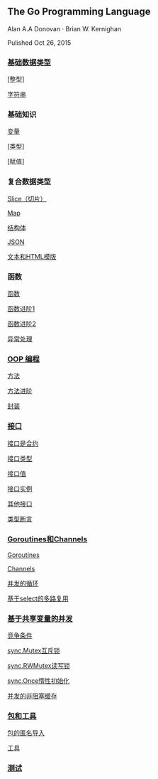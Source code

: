 ## The Go Programming Language

Alan A.A Donovan · Brian W. Kernighan

Pulished Oct 26, 2015

### [基础数据类型](./book/ch3/ch.md)

[整型]

[字符串](./book/ch3/ch3.md)

### 基础知识

[变量](./book/ch8/ch8.md)

[类型]

[赋值]

### 复合数据类型

[Slice（切片）](./book/ch2/ch2.md)

[Map](./book/ch1/ch1.md)

[结构体](./book/ch4/ch4.md)

[JSON](./book/ch5/ch5.md)

[文本和HTML模版](./book/ch6/ch6.md)

### 函数

[函数](./book/ch7/ch7.md)

[函数进阶1](./book/ch7/ch7b.md)

[函数进阶2](./book/ch9/ch9.md)

[异常处理](./book/ch10/ch10.md)

### [OOP 编程](./book/ch11/ch.md)

[方法](./book/ch11/ch11.md)

[方法进阶](./book/ch12/ch12.md)

[封装](./book/ch13/ch13.md)

### [接口](./book/ch14/ch.md)

[接口是合约](./book/ch14/ch14.md)

[接口类型](./book/ch14/lesson2.md)

[接口值](./book/ch14/lesson3.md)

[接口实例](./book/ch14/lesson4.md)

[其他接口](./book/ch14/lesson5.md)

[类型断言](./book/ch15/lesson1.md)

### [Goroutines和Channels](./book/ch16/ch.md)

[Goroutines](./book/ch16/lesson1.md)

[Channels](./book/ch17/lesson1.md)

[并发的循环](./book/ch17/lesson2.md)

[基于select的多路复用](./book/ch17/lesson3.md)

### [基于共享变量的并发](./book/ch18/ch.md)

[竞争条件](./book/ch18/lesson1.md)

[sync.Mutex互斥锁](./book/ch18/lesson2.md)

[sync.RWMutex读写锁](./book/ch18/lesson3.md)

[sync.Once惰性初始化](./book/ch18/lesson4.md)

[并发的非阻塞缓存](./book/ch18/lesson5.md)

### [包和工具](./book/ch19/ch.md)

[包的匿名导入](./book/ch19/lesson1.md)

[工具](./book/ch19/lesson2.md)

### [测试]()

